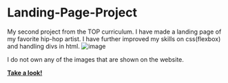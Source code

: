 # Landing-Page-Project

My second project from the TOP curriculum. I have made a landing page of my favorite hip-hop artist. I have further improved my skills on css(flexbox) and handling divs in html.
![image](https://user-images.githubusercontent.com/82679505/177889244-a738edb7-2ebf-4c8b-9bc5-810fbaac9b12.png)


I do not own any of the images that are shown on the website.

**[Take a look!](https://jiritrinh.github.io/Landing-Page-Project/)**
